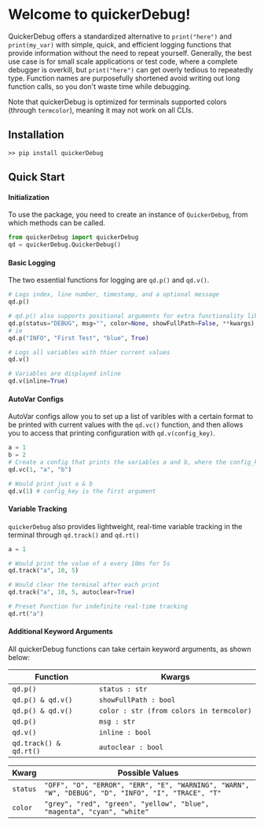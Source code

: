 # Welcome to quickerDebug!

QuickerDebug offers a standardized alternative to `print("here")` and `print(my_var)` with simple, quick, and efficient logging functions that provide information without the need to repeat yourself. Generally, the best use case is for small scale applications or test code, where a complete debugger is overkill, but `print("here")` can get overly tedious to repeatedly type. Function names are purposefully shortened avoid writing out long function calls, so you don't waste time while debugging.

Note that quickerDebug is optimized for terminals supported colors (through `termcolor`), meaning it may not work on all CLIs.

## Installation

`>> pip install quickerDebug`

## Quick Start

#### Initialization

To use the package, you need to create an instance of `QuickerDebug`, from which methods can be called.

```python
from quickerDebug import quickerDebug
qd = quickerDebug.QuickerDebug()
```

#### Basic Logging

The two essential functions for logging are `qd.p()` and `qd.v()`.

```python
# Logs index, line number, timestamp, and a optional message
qd.p()

# qd.p() also supports positional arguments for extra functionality like so:
qd.p(status="DEBUG", msg="", color=None, showFullPath=False, **kwargs)
# ie
qd.p("INFO", "First Test", "blue", True)

# Logs all variables with thier current values
qd.v()

# Variables are displayed inline
qd.v(inline=True)
```

#### AutoVar Configs

AutoVar configs allow you to set up a list of varibles with a certain format to be printed with current values with the `qd.vc()` function, and then allows you to access that printing configuration with `qd.v(config_key)`.

```python
a = 1
b = 2
# Create a config that prints the variables a and b, where the config_key is 1
qd.vc(1, "a", "b")

# Would print just a & b
qd.v(1) # config_key is the first argument
```

#### Variable Tracking

`quickerDebug` also provides lightweight, real-time variable tracking in the terminal through `qd.track()` and `qd.rt()`

```python
a = 1

# Would print the value of a every 10ms for 5s
qd.track("a", 10, 5)

# Would clear the terminal after each print
qd.track("a", 10, 5, autoclear=True)

# Preset Function for indefinite real-time tracking
qd.rt("a")
```

#### Additional Keyword Arguments

All quickerDebug functions can take certain keyword arguments, as shown below:

| Function               | Kwargs                                    |
| ---------------------- | ----------------------------------------- |
| `qd.p()`               | `status : str `                           |
| `qd.p() & qd.v()`      | `showFullPath : bool `                    |
| `qd.p() & qd.v()`      | `color : str (from colors in termcolor) ` |
| `qd.p()`               | `msg : str`                               |
| `qd.v()`               | `inline : bool`                           |
| `qd.track() & qd.rt()` | `autoclear : bool`                        |

| Kwarg    | Possible Values                                                                                    |
| -------- | -------------------------------------------------------------------------------------------------- |
| `status` | `"OFF", "O", "ERROR", "ERR", "E", "WARNING", "WARN", "W", "DEBUG", "D", "INFO", "I", "TRACE", "T"` |
| `color`  | `"grey", "red", "green", "yellow", "blue", "magenta", "cyan", "white"`                             |
